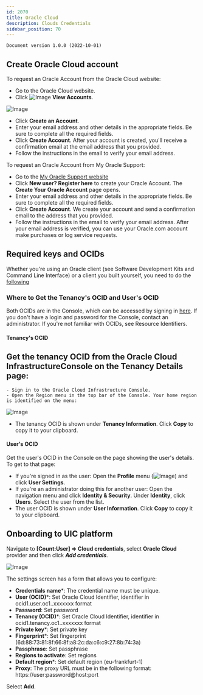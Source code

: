 ```yaml
---
id: 2070
title: Oracle Cloud
description: Clouds Credentials
sidebar_position: 70
---
```


```
Document version 1.0.0 (2022-10-01)
```

## Create Oracle Cloud account

To request an Oracle Account from the Oracle Cloud website:
- Go to the Oracle Cloud website.
- Click ![Image](/img_en/img_UIC_Provider_Cred_Settings/oracleimage010.png#bordered) **View Accounts**.

![Image](/img_en/img_UIC_Provider_Cred_Settings/oracleimage011.png#bordered)

- Click **Create an Account**.
- Enter your email address and other details in the appropriate fields. Be sure to complete all the required fields.
- Click **Create Account**.
After your account is created, you'll receive a confirmation email at the email address that you provided.
- Follow the instructions in the email to verify your email address.

To request an Oracle Account from My Oracle Support:
- Go to the [My Oracle Support website](https://support.oracle.com/)
- Click **New user? Register here** to create your Oracle Account.
The **Create Your Oracle Account** page opens.
- Enter your email address and other details in the appropriate fields. Be sure to complete all the required fields.
- Click **Create Account**. We create your account and send a confirmation email to the address that you provided.
- Follow the instructions in the email to verify your email address.
After your email address is verified, you can use your Oracle.com account make purchases or log service requests.


## Required keys and OCIDs
Whether you're using an Oracle client (see Software Development Kits and Command Line Interface) or a client you built yourself, you need to do the [following](https://docs.oracle.com/en-us/iaas/Content/API/Concepts/apisigningkey.htm)

### Where to Get the Tenancy's OCID and User's OCID
Both OCIDs are in the Console, which can be accessed by signing in [here](https://cloud.oracle.com). If you don't have a login and password for the Console, 
contact an administrator. If you're not familiar with OCIDs, see Resource Identifiers.
#### Tenancy's OCID
Get the tenancy OCID from the Oracle Cloud InfrastructureConsole on the **Tenancy Details** page:
- 
	- Sign in to the Oracle Cloud Infrastructure Console.
	- Open the Region menu in the top bar of the Console. Your home region is identified on the menu:

![Image](/img_en/img_UIC_Provider_Cred_Settings/oracleimage012.png#bordered)

- The tenancy OCID is shown under **Tenancy Information**. Click **Copy** to copy it to your clipboard.

#### User's OCID
Get the user's OCID in the Console on the page showing the user's details. To get to that page:
- If you're signed in as the user:
Open the **Profile** menu (![Image](/img_en/img_UIC_Provider_Cred_Settings/oracleimage013.png#bordered)) and click **User Settings**.
- If you're an administrator doing this for another user: Open the navigation menu and click **Identity & Security**. Under **Identity**, click **Users**. Select the user from the list.
- The user OCID is shown under **User Information**. Click **Copy** to copy it to your clipboard.

##  Onboarding to UIC platform
Navigate to **[Count:User] => Cloud credentials**, select **Oracle Cloud** provider and then click ***Add credentials***.

![Image](/img_en/img_UIC_Provider_Cred_Settings/oracleimage014.png#bordered)

The settings screen has a form that allows you to configure:

- **Credentials name***: The credential name must be unique.
- **User (OCID)***: Set Oracle Cloud Identifier, identifier in ocid1.user.oc1..xxxxxxx format
- **Password**: Set password
- **Tenancy (OCID)***: Set Oracle Cloud Identifier, identifier in ocid1.tenancy.oc1..xxxxxxx format
- **Private key***: Set private key
- **Fingerprint***: Set fingerprint (6d:88:73:81:8f:66:8f:a8:2c:da:c6:c9:27:8b:74:3a)
- **Passphrase**: Set passphrase
- **Regions to activate**: Set regions
- **Default region***: Set default region (eu-frankfurt-1)
- **Proxy**: The proxy URL must be in the following format: https://user:password@host:port

Select **Add**.

